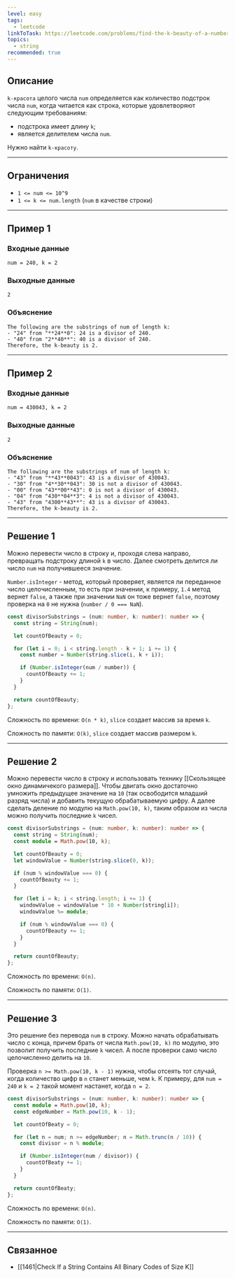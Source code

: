```yaml
---
level: easy
tags:
  - leetcode
linkToTask: https://leetcode.com/problems/find-the-k-beauty-of-a-number/
topics:
  - string
recommended: true
---
```

## Описание

`k-красота` целого числа `num` определяется как количество подстрок числа `num`, когда читается как строка, которые удовлетворяют следующим требованиям:
- подстрока имеет длину `k`;
- является делителем числа `num`.

Нужно найти `k-красоту`.

---
## Ограничения

- `1 <= num <= 10^9`
- `1 <= k <= num.length` (`num` в качестве строки)

---
## Пример 1

### Входные данные

```
num = 240, k = 2
```
### Выходные данные

```
2
```
### Объяснение

```
The following are the substrings of num of length k:
- "24" from "**24**0": 24 is a divisor of 240.
- "40" from "2**40**": 40 is a divisor of 240.
Therefore, the k-beauty is 2.
```

---
## Пример 2

### Входные данные

```
num = 430043, k = 2
```
### Выходные данные

```
2
```
### Объяснение

```
The following are the substrings of num of length k:
- "43" from "**43**0043": 43 is a divisor of 430043.
- "30" from "4**30**043": 30 is not a divisor of 430043.
- "00" from "43**00**43": 0 is not a divisor of 430043.
- "04" from "430**04**3": 4 is not a divisor of 430043.
- "43" from "4300**43**": 43 is a divisor of 430043.
Therefore, the k-beauty is 2.
```

---
## Решение 1

Можно перевести число в строку и, проходя слева направо, превращать подстроку длиной `k` в число. Далее смотреть делится ли число `num` на получившееся значение.

`Number.isInteger` - метод, который проверяет, является ли переданное число целочисленным, то есть при значении, к примеру, `1.4` метод вернет `false`, а также при значении `NaN` он тоже вернет `false`, поэтому проверка на `0` не нужна (`number / 0 === NaN`).

```typescript
const divisorSubstrings = (num: number, k: number): number => {
  const string = String(num);

  let countOfBeauty = 0;

  for (let i = 0; i < string.length - k + 1; i += 1) {
    const number = Number(string.slice(i, k + i));

    if (Number.isInteger(num / number)) {
      countOfBeauty += 1;
    }
  }

  return countOfBeauty;
};
```

Сложность по времени: `O(n * k)`, `slice` создает массив за время `k`.

Сложность по памяти: `O(k)`, `slice` создает массив размером `k`.

---
## Решение 2

Можно перевести число в строку и использовать технику [[Скользящее окно динамичекого размера]]. Чтобы двигать окно достаточно умножить предыдущее значение на `10` (так освободится младший разряд числа) и добавить текущую обрабатываемую цифру. А далее сделать деление по модулю на `Math.pow(10, k)`, таким образом из числа можно получить последние `k` чисел.

```typescript
const divisorSubstrings = (num: number, k: number): number => {
  const string = String(num);
  const module = Math.pow(10, k);

  let countOfBeauty = 0;
  let windowValue = Number(string.slice(0, k));

  if (num % windowValue === 0) {
    countOfBeauty += 1;
  }

  for (let i = k; i < string.length; i += 1) {
    windowValue = windowValue * 10 + Number(string[i]);
    windowValue %= module;

    if (num % windowValue === 0) {
      countOfBeauty += 1;
    }
  }

  return countOfBeauty;
};
```

Сложность по времени: `O(n)`.

Сложность по памяти: `O(1)`.

---
## Решение 3

Это решение без перевода `num` в строку. Можно начать обрабатывать число с конца, причем брать от числа `Math.pow(10, k)` по модулю, это позволит получить последние `k` чисел. А после проверки само число целочисленно делить на `10`. 

Проверка `n >= Math.pow(10, k - 1)` нужна, чтобы отсеять тот случай, когда количество цифр в `n` станет меньше, чем `k`. К примеру, для `num = 240` и `k = 2` такой момент настанет, когда `n = 2`.

```typescript
const divisorSubstrings = (num: number, k: number): number => {
  const module = Math.pow(10, k);
  const edgeNumber = Math.pow(10, k - 1);

  let countOfBeaty = 0;

  for (let n = num; n >= edgeNumber; n = Math.trunc(n / 10)) {
    const divisor = n % module;

    if (Number.isInteger(num / divisor)) {
      countOfBeaty += 1;
    }
  }

  return countOfBeaty;
};
```

Сложность по времени: `O(n)`.

Сложность по памяти: `O(1)`.

---
## Связанное

- [[1461|Check If a String Contains All Binary Codes of Size K]]